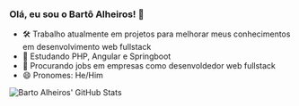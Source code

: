 ### Olá, eu sou o Bartô Alheiros! 👋
- 🛠 Trabalho atualmente em projetos para melhorar meus conhecimentos em desenvolvimento web fullstack
- 🌱 Estudando PHP, Angular e Springboot
- 👯 Procurando jobs em empresas como desenvoldedor web fullstack
- 😄 Pronomes: He/Him

<img align="left" alt="Barto Alheiros' GitHub Stats" src="https://readme-stats-bartoalheiros.vercel.app/api?username=bartoalheiros&show_icons=true&hide_border=false&title_color=ff652f&icon_color=FFE400&bg_color=09131B&text_color=ffffff&border_color=0c1a25" />
